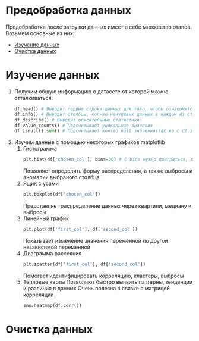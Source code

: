 # Предобработка данных
Предобработка после загрузки данных имеет в себе множество этапов. Возьмем основные из них:
- [Изучение данных](#header1)
- [Очистка данных](#header2)

<a id="header1"></a>
# Изучение данных 
1. Получим общую информацию о датасете от которой можно отталкиваться:
    ```python
    df.head() # Выводит первые строки данных для того, чтобы ознакомится со структурой датасета
    df.info() # Выводит столбцы, кол-во ненулевых данных в каждом из столбцов и тип данных столбца
    df.describe() # Выводит описательные статистики
    df.value_counts() # Подсчитывает уникальные значения
    df.isnull().sum() # Подсчитывает кол-во null значений(так же с df.isna().sum())
    ```
2. Изучим данные с помощью некоторых графиков matplotlib
    1. Гистограмма
       ```python
       plt.hist(df['chosen_col'], bins=30) # С bins нужно поиграться, потому что при низком кол-ве сложно понять форму распределения, а при большом на графике выскакивают редкие значения
       ```
       Позволяет определить форму распределения, а также выбросы и аномалии выбраного столбца
    2. Ящик с усами
        ```python
        plt.boxplot(df['chosen_col'])
        ```
        Представляет распределение данных через квартили, медиану и выбросы
    3. Линейный график
        ```python
        plt.plot(df['first_col'], df['second_col'])
        ```
        Показывает изменение значения переменной по другой независимой переменной
    4. Диаграмма рассеяния
        ```python
        plt.scatter(df['first_col'], df['second_col'])
        ```
        Помогает идентифицировать корреляцию, кластеры, выбросы
    5. Тепловые карты
        Позволяют быстро выявить паттерны, тенденции и различия в данных
        Очень полезна в связке с матрицей корреляции 
        ```python
        sns.heatmap(df.corr())
        ```
<a id="header2"></a>
# Очистка данных
